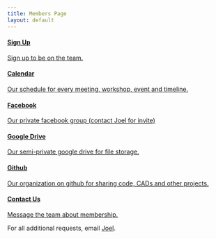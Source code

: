 ```yaml
---
title: Members Page
layout: default
---
```


<div class="list-group">
    <a class="list-group-item" href="/signup">
        <h4 class="media-heading">Sign Up</h4>
        Sign up to be on the team.
    </a>
    <a class="list-group-item" href="/calendar">
        <h4 class="media-heading">Calendar</h4>
        Our schedule for every meeting, workshop, event and timeline.
    </a>
    <a class="list-group-item" href="https://www.facebook.com/groups/162919983808277/">
        <h4 class="media-heading">Facebook</h4>
        Our private facebook group (contact Joel for invite)
    </a>
    <a class="list-group-item" href="https://drive.google.com/folderview?id=0B8oF1GHzyAwHNUNKckRWRFhxcnc&usp=sharing">
        <h4 class="media-heading">Google Drive</h4>
        Our semi-private google drive for file storage.
    </a>
    <a class="list-group-item" href="https://github.com/Team4334">
        <h4 class="media-heading">Github</h4>
        Our organization on github for sharing code, CADs and other projects.
    </a>
    <a class="list-group-item" href="/contact">
        <h4 class="media-heading">Contact Us</h4>
        Message the team about membership.
    </a>
</div>

For all additional requests, email [Joel](mailto:joel@4334.ca).
